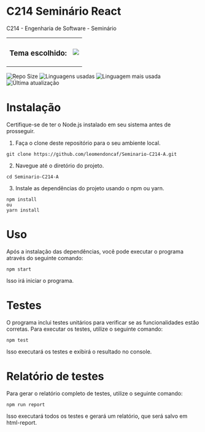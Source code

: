 # C214 Seminário React

C214 - Engenharia de Software - Seminário

<table>
  <tr>
    <td><h3>Tema escolhido:</h3></td> 
    <td><img src="https://img.shields.io/badge/React-20232A?style=for-the-badge&logo=react&logoColor=61DAFB"></td>
   </tr>
</table>

![Repo Size](https://img.shields.io/github/repo-size/leomendoncaf/Seminario-C214-A)
![Linguagens usadas](https://img.shields.io/github/languages/count/leomendoncaf/Seminario-C214-A)
![Linguagem mais usada](https://img.shields.io/github/languages/top/leomendoncaf/Seminario-C214-A)
![Última atualização](https://img.shields.io/github/last-commit/leomendoncaf/Seminario-C214-A)

# Instalação

Certifique-se de ter o Node.js instalado em seu sistema antes de prosseguir.

1. Faça o clone deste repositório para o seu ambiente local.

```
git clone https://github.com/leomendoncaf/Seminario-C214-A.git
```

2. Navegue até o diretório do projeto.

```
cd Seminario-C214-A
```

3. Instale as dependências do projeto usando o npm ou yarn.

```
npm install
ou
yarn install
```

# Uso

Após a instalação das dependências, você pode executar o programa através do seguinte comando:

```
npm start
```

Isso irá iniciar o programa.

# Testes

O programa inclui testes unitários para verificar se as funcionalidades estão corretas. Para executar os testes, utilize o seguinte comando:

```
npm test
```

Isso executará os testes e exibirá o resultado no console.

# Relatório de testes

Para gerar o relatório completo de testes, utilize o seguinte comando:

```
npm run report
```

Isso executará todos os testes e gerará um relatório, que será salvo em html-report.
